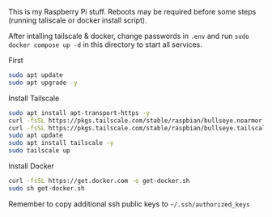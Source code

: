 This is my Raspberry Pi stuff. Reboots may be required before some steps (running taliscale or docker install script).

After intalling tailscale & docker, change passwords in `.env` and run `sudo docker compose up -d` in this directory to start all services.

First
```bash
sudo apt update
sudo apt upgrade -y
```

Install Tailscale
```bash
sudo apt install apt-transport-https -y
curl -fsSL https://pkgs.tailscale.com/stable/raspbian/bullseye.noarmor.gpg | sudo tee /usr/share/keyrings/tailscale-archive-keyring.gpg > /dev/null
curl -fsSL https://pkgs.tailscale.com/stable/raspbian/bullseye.tailscale-keyring.list | sudo tee /etc/apt/sources.list.d/tailscale.list
sudo apt update
sudo apt install tailscale -y
sudo tailscale up
```

Install Docker
```bash
curl -fsSL https://get.docker.com -o get-docker.sh
sudo sh get-docker.sh
```

Remember to copy additional ssh public keys to `~/.ssh/authorized_keys`
